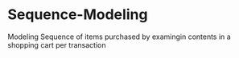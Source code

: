 # Sequence-Modeling
Modeling Sequence of items purchased by examingin contents in a shopping cart per transaction
